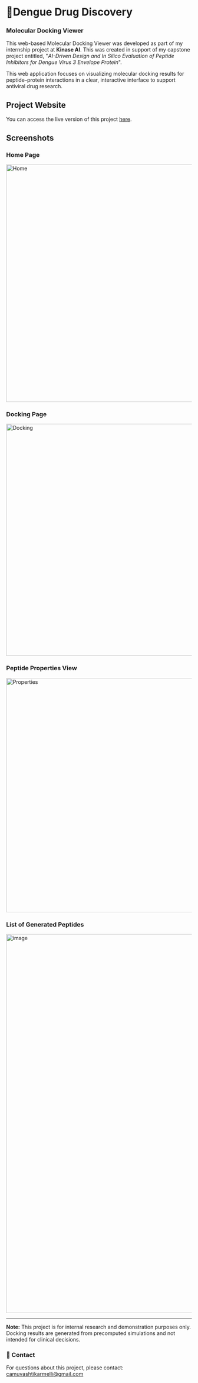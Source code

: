 # 🧬Dengue Drug Discovery
<h3>Molecular Docking Viewer</h3>

This web-based Molecular Docking Viewer was developed as part of my internship project at **Kinase AI**. This was created in support of my capstone project entitled, "*AI-Driven Design and In Silico Evaluation of Peptide Inhibitors for Dengue Virus 3 Envelope Protein*". 

This web application focuses on visualizing molecular docking results for peptide–protein interactions in a clear, interactive interface to support antiviral drug research.

## Project Website
You can access the live version of this project [here](https://internship-ai-drug-discovery.vercel.app/).



## Screenshots

### Home Page
<img width="1348" height="642" alt="Home" src="https://github.com/user-attachments/assets/ea05e9e3-5411-4aaa-ad3d-622f5d7e16c5" />

### Docking Page
<img width="1331" height="627" alt="Docking" src="https://github.com/user-attachments/assets/0a8d637f-ee69-4e44-a82c-ebdeebe0c260" />

### Peptide Properties View
<img width="1331" height="633" alt="Properties" src="https://github.com/user-attachments/assets/724f1493-709a-4f98-b5d0-ad8be1bb896a" />

### List of Generated Peptides
<img width="1234" height="1024" alt="image" src="https://github.com/user-attachments/assets/11de5f33-2108-4fa9-bbf6-f8d077b68088" />



---

**Note:** This project is for internal research and demonstration purposes only. Docking results are generated from precomputed simulations and not intended for clinical decisions.

### 📧 Contact

For questions about this project, please contact:  
camuvashtikarmelli@gmail.com
